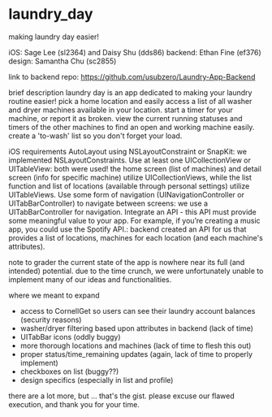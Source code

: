 # laundry_day
making laundry day easier!

iOS: Sage Lee (sl2364) and Daisy Shu (dds86)
backend: Ethan Fine (ef376)
design: Samantha Chu (sc2855)

link to backend repo: https://github.com/usubzero/Laundry-App-Backend

brief description
laundry day is an app dedicated to making your laundry routine easier! pick a home location and easily access a list of all washer and dryer machines available in your location. start a timer for your machine, or report it as broken. view the current running statuses and timers of the other machines to find an open and working machine easily. create a 'to-wash' list so you don't forget your load.

iOS requirements
AutoLayout using NSLayoutConstraint or SnapKit:
  we implemented NSLayoutConstraints.
Use at least one UICollectionView or UITableView:
  both were used! the home screen (list of machines) and detail screen (info for specific machine) utilize UICollectionViews, while the list function and list of locations (available through personal settings) utilize UITableViews.
Use some form of navigation (UINavigationController or UITabBarController) to navigate between screens:
  we use a UITabBarController for navigation.
Integrate an API - this API must provide some meaningful value to your app. For example, if you’re creating a music app, you could use the Spotify API.:
  backend created an API for us that provides a list of locations, machines for each location (and each machine's attributes).
  
note to grader
the current state of the app is nowhere near its full (and intended) potential. due to the time crunch, we were unfortunately unable to implement many of our ideas and functionalities.

where we meant to expand
  - access to CornellGet so users can see their laundry account balances (security reasons)
  - washer/dryer filtering based upon attributes in backend (lack of time)
  - UITabBar icons (oddly buggy)
  - more thorough locations and machines (lack of time to flesh this out)
  - proper status/time_remaining updates (again, lack of time to properly implement)
  - checkboxes on list (buggy??)
  - design specifics (especially in list and profile)
  
there are a lot more, but ... that's the gist. please excuse our flawed execution, and thank you for your time.
